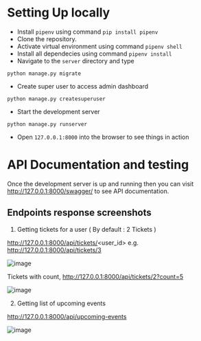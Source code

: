 # Setting Up locally
* Install `pipenv` using command `pip install pipenv`
* Clone the repository.
* Activate virtual environment using command `pipenv shell`
* Install all dependecies using command `pipenv install`
* Navigate to the `server` directory and type
```
python manage.py migrate
```
* Create super user to access admin dashboard
```
python manage.py createsuperuser
```
* Start the development server
```
python manage.py runserver
```
* Open `127.0.0.1:8000` into the browser to see things in action

# API Documentation and testing 
Once the development server is up and running then you can visit http://127.0.0.1:8000/swagger/ to see API documentation.

## Endpoints response screenshots

1. Getting tickets for a user ( By default : 2 Tickets ) 

http://127.0.0.1:8000/api/tickets/<user_id>  e.g. http://127.0.0.1:8000/api/tickets/3

![image](https://user-images.githubusercontent.com/43892879/113885992-f17d0100-97dd-11eb-9718-8b92ef041213.png)

Tickets with count, http://127.0.0.1:8000/api/tickets/2?count=5

![image](https://user-images.githubusercontent.com/43892879/113886395-44ef4f00-97de-11eb-9075-2cdc5fff50ca.png)

2. Getting list of upcoming events

http://127.0.0.1:8000/api/upcoming-events

![image](https://user-images.githubusercontent.com/43892879/113886867-a1eb0500-97de-11eb-92d6-a38baccdd28a.png)

